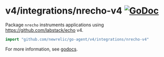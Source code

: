 # v4/integrations/nrecho-v4 [![GoDoc](https://godoc.org/github.com/newrelic/go-agent/v4/integrations/nrecho-v4?status.svg)](https://godoc.org/github.com/newrelic/go-agent/v4/integrations/nrecho-v4)

Package `nrecho` instruments applications using  https://github.com/labstack/echo v4.

```go
import "github.com/newrelic/go-agent/v4/integrations/nrecho-v4"
```

For more information, see
[godocs](https://godoc.org/github.com/newrelic/go-agent/v4/integrations/nrecho-v4).
